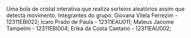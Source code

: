 Uma bola de cristal interativa que realiza sorteios aleatórios assim que detecta movimento.
Integrantes do grupo:
Giovana Vilela Ferrezim - 12311EBI022;
Icaro Prado de Paula - 12311EAU011;
Mateus Jacome Tampelini - 12311EBI004;
Erika da Costa Caetano - 12311EAU002;
